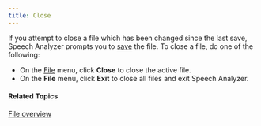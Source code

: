 ```yaml
---
title: Close
---
```


If you attempt to close a file which has been changed since the last save, Speech Analyzer prompts you to [save](save) the file. To close a file, do one of the following:

- On the [File](overview) menu, click **Close** to close the active file.
- On the **File** menu, click **Exit** to close all files and exit Speech Analyzer.

#### **Related Topics**
[File overview](overview)